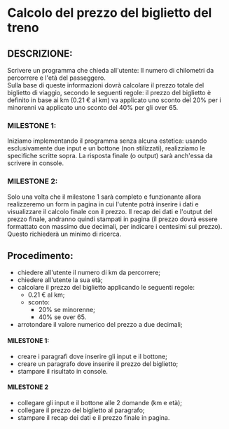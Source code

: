 # Calcolo del prezzo del biglietto del treno

## DESCRIZIONE:
Scrivere un programma che chieda all'utente:
Il numero di chilometri da percorrere e 
l'età del passeggero.  
Sulla base di queste informazioni dovrà calcolare il prezzo totale del biglietto di viaggio, secondo le seguenti regole:
il prezzo del biglietto è definito in base ai km (0.21 € al km)
va applicato uno sconto del 20% per i minorenni
va applicato uno sconto del 40% per gli over 65.
### MILESTONE 1:
Iniziamo implementando il programma senza alcuna estetica: usando esclusivamente due input e un bottone (non stilizzati), realizziamo le specifiche scritte sopra. La risposta finale (o output) sarà anch'essa da scrivere in console.
### MILESTONE 2:
Solo una volta che il milestone 1 sarà completo e funzionante allora realizzeremo un form in pagina in cui l'utente potrà inserire i dati e visualizzare il calcolo finale con il prezzo.
Il recap dei dati e l'output del prezzo finale, andranno quindi stampati in pagina (il prezzo dovrà essere formattato con massimo due decimali, per indicare i centesimi sul prezzo). Questo richiederà un minimo di ricerca.

## Procedimento:
- chiedere all'utente il numero di km da percorrere;
- chiedere all'utente la sua età;
- calcolare il prezzo del biglietto applicando le seguenti regole:
  - 0.21 € al km;
  - sconto:
    - 20% se minorenne;
    - 40% se over 65.
- arrotondare il valore numerico del prezzo a due decimali;
#### MILESTONE 1:
- creare i paragrafi dove inserire gli input e il bottone;
- creare un paragrafo dove inserire il prezzo del biglietto;
- stampare il risultato in console.
#### MILESTONE 2
- collegare gli input e il bottone alle 2 domande (km e età);
- collegare il prezzo del biglietto al paragrafo;
- stampare il recap dei dati e il prezzo finale in pagina.